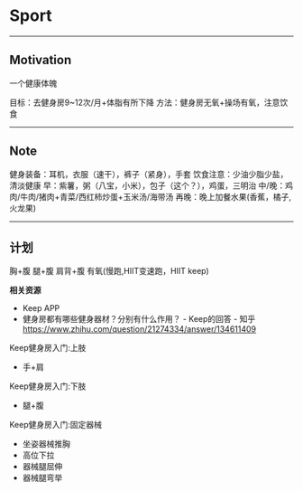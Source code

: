 # Sport

---
## Motivation
一个健康体魄

目标：去健身房9~12次/月+体脂有所下降
方法：健身房无氧+操场有氧，注意饮食

---
## Note
健身装备：耳机，衣服（速干），裤子（紧身），手套
饮食注意：少油少脂少盐，清淡健康
早：紫薯，粥（八宝，小米），包子（这个？），鸡蛋，三明治
中/晚：鸡肉/牛肉/猪肉+青菜/西红柿炒蛋+玉米汤/海带汤
再晚：晚上加餐水果(香蕉，橘子,火龙果)

---
## 计划
胸+腹
腿+腹
肩背+腹
有氧(慢跑,HIIT变速跑，HIIT keep)

**相关资源**
* Keep APP
* 健身房都有哪些健身器材？分别有什么作用？ - Keep的回答 - 知乎
    https://www.zhihu.com/question/21274334/answer/134611409

Keep健身房入门:上肢
* 手+肩

Keep健身房入门:下肢
* 腿+腹
  
Keep健身房入门:固定器械
* 坐姿器械推胸
* 高位下拉
* 器械腿屈伸
* 器械腿弯举